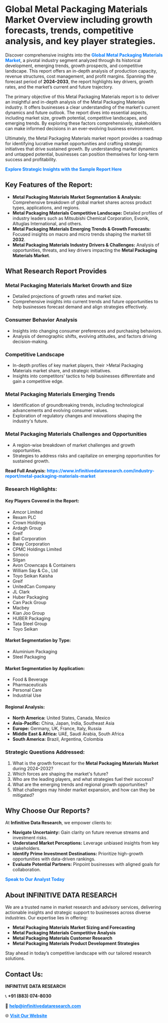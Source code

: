 <h1>Global Metal Packaging Materials Market Overview including growth forecasts, trends, competitive analysis, and key player strategies.</h1>
<p>
Discover comprehensive insights into the 
<a href="https://www.infinitivedataresearch.com/industry-report/metal-packaging-materials-market" rel="dofollow" style="color: #007BFF; text-decoration: none;"><strong>Global Metal Packaging Materials Market</strong></a>, a pivotal industry segment analyzed through its historical development, emerging trends, growth prospects, and competitive landscape. This report offers an in-depth analysis of production capacity, revenue structures, cost management, and profit margins. Spanning the forecast period of <strong>2024–2033</strong>, the report highlights key drivers, growth rates, and the market’s current and future trajectory.
</p>
<p>
The primary objective of this Metal Packaging Materials report is to deliver an insightful and in-depth analysis of the Metal Packaging Materials industry. It offers businesses a clear understanding of the market's current dynamics and future outlook. The report dives into essential aspects, including market size, growth potential, competitive landscapes, and emerging trends. By exploring these factors comprehensively, stakeholders can make informed decisions in an ever-evolving business environment.
</p>
<p>
Ultimately, the Metal Packaging Materials market report provides a roadmap for identifying lucrative market opportunities and crafting strategic initiatives that drive sustained growth. By understanding market dynamics and untapped potential, businesses can position themselves for long-term success and profitability.
</p>
<p>
<a href="https://www.infinitivedataresearch.com/request-sample/reportId=105937" style="color: #007BFF; text-decoration: none;"><strong>Explore Strategic Insights with the Sample Report Here</strong></a>
</p>

<h2>Key Features of the Report:</h2>
<ul>
<li><strong>Metal Packaging Materials Market Segmentation & Analysis:</strong> Comprehensive breakdown of global market shares across product types, applications, and regions.</li>
<li><strong>Metal Packaging Materials Competitive Landscape:</strong> Detailed profiles of industry leaders such as Mitsubishi Chemical Corporation, Evonik, Altuglas International, and others.</li>
<li><strong>Metal Packaging Materials Emerging Trends & Growth Forecasts:</strong> Focused insights on macro and micro trends shaping the market till <strong>2032</strong>.</li>
<li><strong>Metal Packaging Materials Industry Drivers & Challenges:</strong> Analysis of opportunities, threats, and key drivers impacting the <strong>Metal Packaging Materials Market</strong>.</li>
</ul>

<h2>What Research Report Provides</h2>
<h3>Metal Packaging Materials Market Growth and Size</h3>
<ul>
<li>Detailed projections of growth rates and market size.</li>
<li>Comprehensive insights into current trends and future opportunities to help businesses forecast demand and align strategies effectively.</li>
</ul>

<h3>Consumer Behavior Analysis</h3>
<ul>
<li>Insights into changing consumer preferences and purchasing behaviors.</li>
<li>Analysis of demographic shifts, evolving attitudes, and factors driving decision-making.</li>
</ul>

<h3>Competitive Landscape</h3>
<ul>
<li>In-depth profiles of key market players, their >Metal Packaging Materials market share, and strategic initiatives.</li>
<li>Insights into competitors' tactics to help businesses differentiate and gain a competitive edge.</li>
</ul>

<h3>Metal Packaging Materials Emerging Trends</h3>
<ul>
<li>Identification of groundbreaking trends, including technological advancements and evolving consumer values.</li>
<li>Exploration of regulatory changes and innovations shaping the industry's future.</li>
</ul>

<h3>Metal Packaging Materials Challenges and Opportunities</h3>
<ul>
<li>A region-wise breakdown of market challenges and growth opportunities.</li>
<li>Strategies to address risks and capitalize on emerging opportunities for sustained growth.</li>
</ul>
<p><strong>Read Full Analysis:</strong> <a href="https://www.infinitivedataresearch.com/industry-report/metal-packaging-materials-market" rel="dofollow" style="color: #007BFF; text-decoration: none;"><strong>https://www.infinitivedataresearch.com/industry-report/metal-packaging-materials-market</strong></a></p>
<h3>Research Highlights:</h3>
<h4>Key Players Covered in the Report:</h4>
<ul><li>Amcor Limited</li><li>Rexam PLC</li><li>Crown Holdings</li><li>Ardagh Group</li><li>Greif</li><li>Ball Corporation</li><li>Bway Corporation</li><li>CPMC Holdings Limited</li><li>Sonoco</li><li>Silgan</li><li>Avon Crowncaps &amp; Containers</li><li>William Say &amp; Co., Ltd</li><li>Toyo Seikan Kaisha</li><li>Greif</li><li>UnitedCan Company</li><li>JL Clark</li><li>Huber Packaging</li><li>Can Pack Group</li><li>Macbey</li><li>Kian Joo Group</li><li>HUBER Packaging</li><li>Tata Steel Group</li><li>Toyo Seikan</li></ul>
<h4>Market Segmentation by Type:</h4>
<ul><li>Aluminium Packaging</li><li>Steel Packaging</li></ul>
<h4>Market Segmentation by Application:</h4>
<ul><li>Food &amp; Beverage</li><li>Pharmaceuticals</li><li>Personal Care</li><li>Industrial Use</li></ul>

<h4>Regional Analysis:</h4>
<ul>
<li><strong>North America:</strong> United States, Canada, Mexico</li>
<li><strong>Asia-Pacific:</strong> China, Japan, India, Southeast Asia</li>
<li><strong>Europe:</strong> Germany, UK, France, Italy, Russia</li>
<li><strong>Middle East & Africa:</strong> UAE, Saudi Arabia, South Africa</li>
<li><strong>South America:</strong> Brazil, Argentina, Colombia</li>
</ul>

<h3>Strategic Questions Addressed:</h3>
<ol>
<li>What is the growth forecast for the <strong>Metal Packaging Materials Market</strong> during 2024–2032?</li>
<li>Which forces are shaping the market's future?</li>
<li>Who are the leading players, and what strategies fuel their success?</li>
<li>What are the emerging trends and regional growth opportunities?</li>
<li>What challenges may hinder market expansion, and how can they be mitigated?</li>
</ol>

<h2>Why Choose Our Reports?</h2>
<p>At <strong>Infinitive Data Research</strong>, we empower clients to:</p>
<ul>
<li><strong>Navigate Uncertainty:</strong> Gain clarity on future revenue streams and investment risks.</li>
<li><strong>Understand Market Perceptions:</strong> Leverage unbiased insights from key stakeholders.</li>
<li><strong>Identify Prime Investment Destinations:</strong> Prioritize high-growth opportunities with data-driven rankings.</li>
<li><strong>Evaluate Potential Partners:</strong> Pinpoint businesses with aligned goals for collaboration.</li>
</ul>
<p><a href="https://www.infinitivedataresearch.com/industry-report/metal-packaging-materials-market" rel="dofollow" style="color: #007BFF; text-decoration: none;"><strong>Speak to Our Analyst Today</strong></a></p>

<h2>About INFINITIVE DATA RESEARCH</h2>
<p>We are a trusted name in market research and advisory services, delivering actionable insights and strategic support to businesses across diverse industries. Our expertise lies in offering:</p>
<ul>
<li><strong>Metal Packaging Materials Market Sizing and Forecasting</strong></li>
<li><strong>Metal Packaging Materials Competitive Analysis</strong></li>
<li><strong>Metal Packaging Materials Customer Research</strong></li>
<li><strong>Metal Packaging Materials Product Development Strategies</strong></li>
</ul>
<p>Stay ahead in today’s competitive landscape with our tailored research solutions.</p>

<h2>Contact Us:</h2>
<p><strong>INFINITIVE DATA RESEARCH</strong></p>
<p>📞 <strong>+91 (883) 074-8030</strong></p>
<p>📧 <strong><a href="mailto:help@infinitivedataresearch.com" style="color: #007BFF;">help@infinitivedataresearch.com</a></strong></p>
<p>🌐 <strong><a href="https://www.infinitivedataresearch.com" rel="dofollow" style="color: #007BFF;">Visit Our Website</a></strong></p>